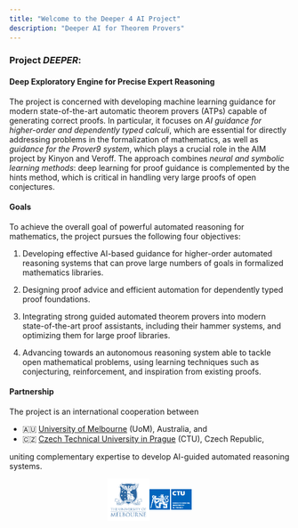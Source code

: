 ```yaml
---
title: "Welcome to the Deeper 4 AI Project"
description: "Deeper AI for Theorem Provers"
---
```


### Project _DEEPER_:

#### Deep Exploratory Engine for Precise Expert Reasoning

The project is concerned with developing machine learning guidance for modern
state-of-the-art automatic theorem provers (ATPs) capable of generating correct
proofs. In particular, it focuses on _AI guidance for higher-order and
dependently typed calculi_, which are essential for directly addressing problems
in the formalization of mathematics, as well as _guidance for the Prover9
system_, which plays a crucial role in the AIM project by Kinyon and Veroff. The
approach combines _neural and symbolic learning methods_: deep learning for proof
guidance is complemented by the hints method, which is critical in handling
very large proofs of open conjectures.

#### Goals

To achieve the overall goal of powerful automated reasoning for mathematics, the project pursues the following four objectives:

1. Developing effective AI-based guidance for higher-order automated reasoning
   systems that can prove large numbers of goals in formalized mathematics
   libraries.

2. Designing proof advice and efficient automation for dependently typed proof
   foundations.

3. Integrating strong guided automated theorem provers into modern
   state-of-the-art proof assistants, including their hammer systems, and
   optimizing them for large proof libraries.

4. Advancing towards an autonomous reasoning system able to tackle open
   mathematical problems, using learning techniques such as conjecturing,
   reinforcement, and inspiration from existing proofs.

#### Partnership 

The project is an international cooperation between 

+ 🇦🇺 [University of Melbourne](https://www.unimelb.edu.au/) (UoM), Australia, and
+ 🇨🇿 [Czech Technical University in Prague](https://www.cvut.cz/en/) (CTU), Czech Republic,

uniting complementary expertise to develop AI-guided automated reasoning systems.

<div style="width:100%; display:flex; align-items:center; justify-content:center;">
  <div style="display:flex; align-items:center; justify-content:center; flex-wrap:wrap;">
     <img src="images/logo-uom.png" alt="UoM" style="width:15%;" />
     <img src="images/logo-ctu.svg" alt="CTU" style="width:15%;" />
  </div>
</div>

